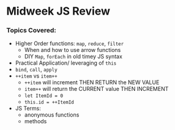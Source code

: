 # Midweek JS Review

### Topics Covered:

- Higher Order functions: `map`, `reduce`, `filter`
  - When and how to use arrow functions
  - DIY `Map`, `forEach` in old timey JS syntax
- Practical Application/ leveraging of `this`
- `bind`, `call`, `apply`
- `++item` vs `item++`
  - `++item` will increment THEN RETURN the NEW VALUE
  - `item++` will return the CURRENT value THEN INCREMENT
  - `let ItemId = 0`
  - `this.id = ++ItemId`
- JS Terms:
  - anonymous functions
  - methods
